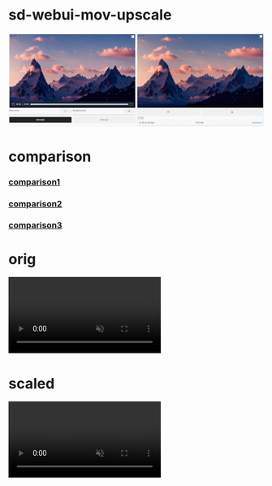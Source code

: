 # sd-webui-mov-upscale

<img src="shot.png"/>

# comparison
### [comparison1](https://imgsli.com/MTkyNDA2)
### [comparison2](https://imgsli.com/MTkyNDEx)
### [comparison3](https://imgsli.com/MTkyNDA5)

# orig

<div><video controls src="orig.mp4" muted="false"></video></div>

# scaled

<div><video controls src="scaled.mp4" muted="false"></video></div>
